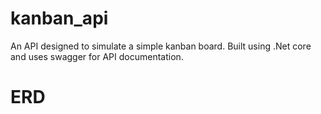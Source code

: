 # kanban_api

An API designed to simulate a simple kanban board. Built using .Net core and uses swagger for API documentation.

# ERD
